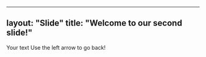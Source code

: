 ----
layout: "Slide"
title: "Welcome to our second slide!"
----
Your text
Use the left arrow to go back!

